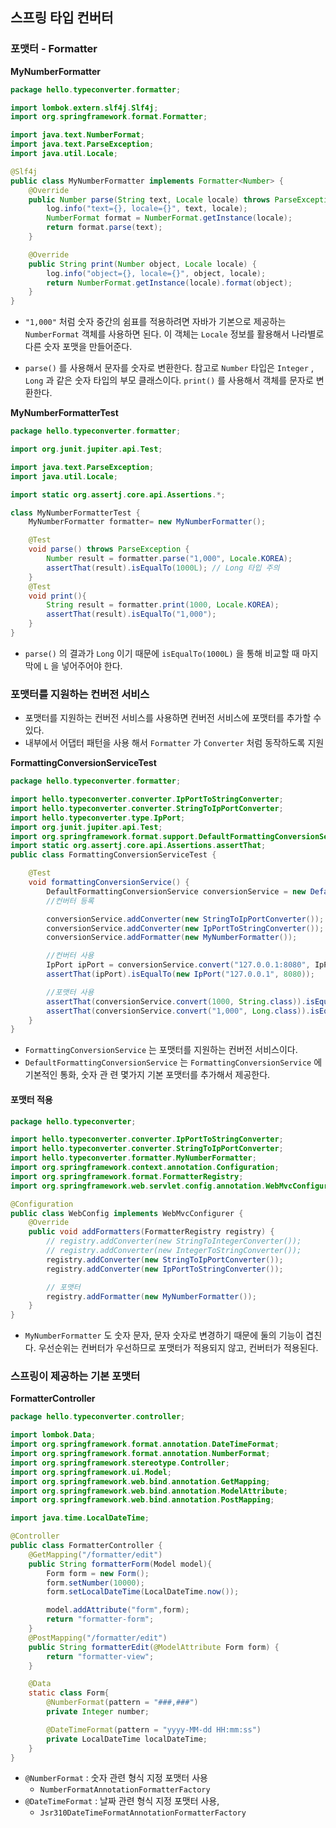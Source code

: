 ## 스프링 타입 컨버터

### 포맷터 - Formatter

**MyNumberFormatter**
```java
package hello.typeconverter.formatter;

import lombok.extern.slf4j.Slf4j;
import org.springframework.format.Formatter;

import java.text.NumberFormat;
import java.text.ParseException;
import java.util.Locale;

@Slf4j
public class MyNumberFormatter implements Formatter<Number> {
    @Override
    public Number parse(String text, Locale locale) throws ParseException {
        log.info("text={}, locale={}", text, locale);
        NumberFormat format = NumberFormat.getInstance(locale);
        return format.parse(text);
    }

    @Override
    public String print(Number object, Locale locale) {
        log.info("object={}, locale={}", object, locale);
        return NumberFormat.getInstance(locale).format(object);
    }
}
```
- `"1,000"` 처럼 숫자 중간의 쉼표를 적용하려면 자바가 기본으로 제공하는 `NumberFormat` 객체를 사용하면 된다. 이 객체는 `Locale` 정보를 활용해서 나라별로 다른 숫자 포맷을 만들어준다.

- `parse()` 를 사용해서 문자를 숫자로 변환한다. 참고로 `Number` 타입은 `Integer` , `Long` 과 같은 숫자 타입의 부모 클래스이다. `print()` 를 사용해서 객체를 문자로 변환한다.

**MyNumberFormatterTest**
```java
package hello.typeconverter.formatter;

import org.junit.jupiter.api.Test;

import java.text.ParseException;
import java.util.Locale;

import static org.assertj.core.api.Assertions.*;

class MyNumberFormatterTest {
    MyNumberFormatter formatter= new MyNumberFormatter();

    @Test
    void parse() throws ParseException {
        Number result = formatter.parse("1,000", Locale.KOREA);
        assertThat(result).isEqualTo(1000L); // Long 타입 주의
    }
    @Test
    void print(){
        String result = formatter.print(1000, Locale.KOREA);
        assertThat(result).isEqualTo("1,000");
    }
}
```
- `parse()` 의 결과가 `Long` 이기 때문에 `isEqualTo(1000L)` 을 통해 비교할 때 마지막에 `L` 을 넣어주어야 한다.

### 포맷터를 지원하는 컨버전 서비스
- 포맷터를 지원하는 컨버전 서비스를 사용하면 컨버전 서비스에 포맷터를 추가할 수 있다. 
- 내부에서 어댑터 패턴을 사용 해서 `Formatter` 가 `Converter` 처럼 동작하도록 지원

**FormattingConversionServiceTest**
```java
package hello.typeconverter.formatter;

import hello.typeconverter.converter.IpPortToStringConverter;
import hello.typeconverter.converter.StringToIpPortConverter;
import hello.typeconverter.type.IpPort;
import org.junit.jupiter.api.Test;
import org.springframework.format.support.DefaultFormattingConversionService;
import static org.assertj.core.api.Assertions.assertThat;
public class FormattingConversionServiceTest {

    @Test
    void formattingConversionService() {
        DefaultFormattingConversionService conversionService = new DefaultFormattingConversionService();
        //컨버터 등록

        conversionService.addConverter(new StringToIpPortConverter());
        conversionService.addConverter(new IpPortToStringConverter()); //포맷터 등록
        conversionService.addFormatter(new MyNumberFormatter());

        //컨버터 사용
        IpPort ipPort = conversionService.convert("127.0.0.1:8080", IpPort.class);
        assertThat(ipPort).isEqualTo(new IpPort("127.0.0.1", 8080));

        //포맷터 사용
        assertThat(conversionService.convert(1000, String.class)).isEqualTo("1,000");
        assertThat(conversionService.convert("1,000", Long.class)).isEqualTo(1000L);
    }
}


```
- `FormattingConversionService` 는 포맷터를 지원하는 컨버전 서비스이다.
- `DefaultFormattingConversionService` 는 `FormattingConversionService` 에 기본적인 통화, 숫자 관 련 몇가지 기본 포맷터를 추가해서 제공한다.

#### 포맷터 적용
```java
package hello.typeconverter;

import hello.typeconverter.converter.IpPortToStringConverter;
import hello.typeconverter.converter.StringToIpPortConverter;
import hello.typeconverter.formatter.MyNumberFormatter;
import org.springframework.context.annotation.Configuration;
import org.springframework.format.FormatterRegistry;
import org.springframework.web.servlet.config.annotation.WebMvcConfigurer;

@Configuration
public class WebConfig implements WebMvcConfigurer {
    @Override
    public void addFormatters(FormatterRegistry registry) {
        // registry.addConverter(new StringToIntegerConverter());
        // registry.addConverter(new IntegerToStringConverter());
        registry.addConverter(new StringToIpPortConverter());
        registry.addConverter(new IpPortToStringConverter());

        // 포맷터
        registry.addFormatter(new MyNumberFormatter());
    }
}
```
- `MyNumberFormatter` 도 숫자 문자, 문자 숫자로 변경하기 때문에 둘의 기능이 겹친다. 우선순위는 컨버터가 우선하므로 포맷터가 적용되지 않고, 컨버터가 적용된다.

### 스프링이 제공하는 기본 포맷터
**FormatterController**
```java
package hello.typeconverter.controller;

import lombok.Data;
import org.springframework.format.annotation.DateTimeFormat;
import org.springframework.format.annotation.NumberFormat;
import org.springframework.stereotype.Controller;
import org.springframework.ui.Model;
import org.springframework.web.bind.annotation.GetMapping;
import org.springframework.web.bind.annotation.ModelAttribute;
import org.springframework.web.bind.annotation.PostMapping;

import java.time.LocalDateTime;

@Controller
public class FormatterController {
    @GetMapping("/formatter/edit")
    public String formatterForm(Model model){
        Form form = new Form();
        form.setNumber(10000);
        form.setLocalDateTime(LocalDateTime.now());

        model.addAttribute("form",form);
        return "formatter-form";
    }
    @PostMapping("/formatter/edit")
    public String formatterEdit(@ModelAttribute Form form) {
        return "formatter-view";
    }

    @Data
    static class Form{
        @NumberFormat(pattern = "###,###")
        private Integer number;

        @DateTimeFormat(pattern = "yyyy-MM-dd HH:mm:ss")
        private LocalDateTime localDateTime;
    }
}
```
- `@NumberFormat` : 숫자 관련 형식 지정 포맷터 사용 
	- `NumberFormatAnnotationFormatterFactory` 
- `@DateTimeFormat` : 날짜 관련 형식 지정 포맷터 사용, 
	- `Jsr310DateTimeFormatAnnotationFormatterFactory`


